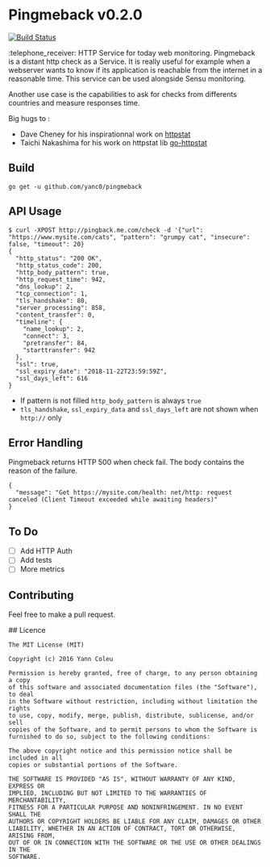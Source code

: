 # Pingmeback v0.2.0
[![Build Status](https://travis-ci.org/yanc0/pingmeback.svg?branch=master)](https://travis-ci.org/yanc0/pingmeback)


 :telephone\_receiver: HTTP Service for today web monitoring. Pingmeback is a
distant http check as a Service. It is really useful for example when a
webserver wants to know if its application is reachable from the internet in
a reasonable time. This service can be used alongside Sensu monitoring.

Another use case is the capabilities to ask for checks from differents countries
and measure responses time.

Big hugs to :

* Dave Cheney for his inspirationnal work on [httpstat](https://github.com/davecheney/httpstat)
* Taichi Nakashima for his work on httpstat lib [go-httpstat](https://github.com/tcnksm/go-httpstat)


## Build
`go get -u github.com/yanc0/pingmeback`

## API Usage

```
$ curl -XPOST http://pingback.me.com/check -d '{"url": "https://www.mysite.com/cats", "pattern": "grumpy cat", "insecure": false, "timeout": 20}
{
  "http_status": "200 OK",
  "http_status_code": 200,
  "http_body_pattern": true,
  "http_request_time": 942,
  "dns_lookup": 2,
  "tcp_connection": 1,
  "tls_handshake": 80,
  "server_processing": 858,
  "content_transfer": 0,
  "timeline": {
    "name_lookup": 2,
    "connect": 3,
    "pretransfer": 84,
    "starttransfer": 942
  },
  "ssl": true,
  "ssl_expiry_date": "2018-11-22T23:59:59Z",
  "ssl_days_left": 616
}
```

* If pattern is not filled `http_body_pattern` is always `true`
* `tls_handshake`, `ssl_expiry_data` and `ssl_days_left` are not shown when `http://` only

## Error Handling

Pingmeback returns HTTP 500 when check fail. The body contains the reason of the failure.

```
{
  "message": "Get https://mysite.com/health: net/http: request canceled (Client Timeout exceeded while awaiting headers)"
}
```

## To Do

- [ ] Add HTTP Auth
- [ ] Add tests
- [ ] More metrics

## Contributing

Feel free to make a pull request.

## Licence

```
The MIT License (MIT)

Copyright (c) 2016 Yann Coleu

Permission is hereby granted, free of charge, to any person obtaining a copy
of this software and associated documentation files (the "Software"), to deal
in the Software without restriction, including without limitation the rights
to use, copy, modify, merge, publish, distribute, sublicense, and/or sell
copies of the Software, and to permit persons to whom the Software is
furnished to do so, subject to the following conditions:

The above copyright notice and this permission notice shall be included in all
copies or substantial portions of the Software.

THE SOFTWARE IS PROVIDED "AS IS", WITHOUT WARRANTY OF ANY KIND, EXPRESS OR
IMPLIED, INCLUDING BUT NOT LIMITED TO THE WARRANTIES OF MERCHANTABILITY,
FITNESS FOR A PARTICULAR PURPOSE AND NONINFRINGEMENT. IN NO EVENT SHALL THE
AUTHORS OR COPYRIGHT HOLDERS BE LIABLE FOR ANY CLAIM, DAMAGES OR OTHER
LIABILITY, WHETHER IN AN ACTION OF CONTRACT, TORT OR OTHERWISE, ARISING FROM,
OUT OF OR IN CONNECTION WITH THE SOFTWARE OR THE USE OR OTHER DEALINGS IN THE
SOFTWARE.
```
